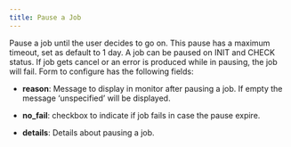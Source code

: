 ```yaml
---
title: Pause a Job    
---
```


Pause a job until the user decides to go on. This pause has a maximum timeout, 
set as default to 1 day. A job can be paused on INIT and CHECK status. If job gets cancel or an error is produced 
while in pausing, the job will fail. Form to configure has the following fields:    

* **reason**: Message to display in monitor after pausing a job. If empty the message ‘unspecified’ will be displayed.     

* **no_fail**: checkbox to indicate if job fails in case the pause expire.    

* **details**: Details about pausing a job.     

